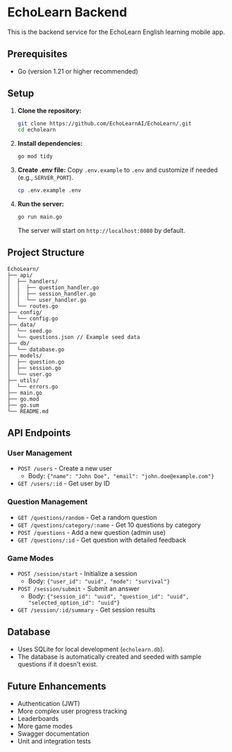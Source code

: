 # EchoLearn Backend

This is the backend service for the EchoLearn English learning mobile app.

## Prerequisites

- Go (version 1.21 or higher recommended)

## Setup

1. **Clone the repository:**
   ```bash
   git clone https://github.com/EchoLearnAI/EchoLearn/.git
   cd echolearn
   ```

2. **Install dependencies:**
   ```bash
   go mod tidy
   ```

3. **Create .env file:**
   Copy `.env.example` to `.env` and customize if needed (e.g., `SERVER_PORT`).
   ```bash
   cp .env.example .env
   ```

4. **Run the server:**
   ```bash
   go run main.go
   ```
   The server will start on `http://localhost:8080` by default.

## Project Structure

```
EchoLearn/
├── api/
│  ├── handlers/
│  │  ├── question_handler.go
│  │  ├── session_handler.go
│  │  └── user_handler.go
│  └── routes.go
├── config/
│  └── config.go
├── data/
│  └── seed.go
│  └── questions.json // Example seed data
├── db/
│  └── database.go
├── models/
│  ├── question.go
│  ├── session.go
│  └── user.go
├── utils/
│  └── errors.go 
├── main.go
├── go.mod
├── go.sum
└── README.md
```

## API Endpoints

### User Management

- `POST /users` - Create a new user
  - Body: `{"name": "John Doe", "email": "john.doe@example.com"}`
- `GET /users/:id` - Get user by ID

### Question Management

- `GET /questions/random` - Get a random question
- `GET /questions/category/:name` - Get 10 questions by category
- `POST /questions` - Add a new question (admin use)
- `GET /questions/:id` - Get question with detailed feedback

### Game Modes

- `POST /session/start` - Initialize a session
  - Body: `{"user_id": "uuid", "mode": "survival"}`
- `POST /session/submit` - Submit an answer
  - Body: `{"session_id": "uuid", "question_id": "uuid", "selected_option_id": "uuid"}`
- `GET /session/:id/summary` - Get session results

## Database

- Uses SQLite for local development (`echolearn.db`).
- The database is automatically created and seeded with sample questions if it doesn't exist.

## Future Enhancements

- Authentication (JWT)
- More complex user progress tracking
- Leaderboards
- More game modes
- Swagger documentation
- Unit and integration tests 